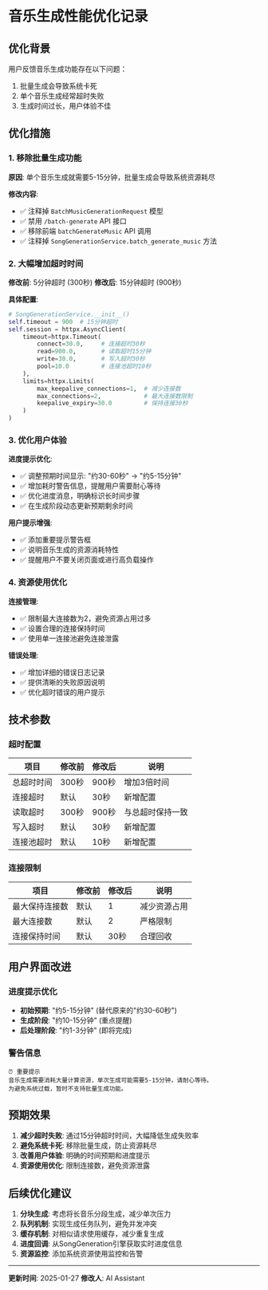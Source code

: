 # 音乐生成性能优化记录

## 优化背景

用户反馈音乐生成功能存在以下问题：
1. 批量生成会导致系统卡死
2. 单个音乐生成经常超时失败
3. 生成时间过长，用户体验不佳

## 优化措施

### 1. 移除批量生成功能

**原因**: 单个音乐生成就需要5-15分钟，批量生成会导致系统资源耗尽

**修改内容**:
- ✅ 注释掉 `BatchMusicGenerationRequest` 模型
- ✅ 禁用 `/batch-generate` API 接口  
- ✅ 移除前端 `batchGenerateMusic` API 调用
- ✅ 注释掉 `SongGenerationService.batch_generate_music` 方法

### 2. 大幅增加超时时间

**修改前**: 5分钟超时 (300秒)
**修改后**: 15分钟超时 (900秒)

**具体配置**:
```python
# SongGenerationService.__init__()
self.timeout = 900  # 15分钟超时
self.session = httpx.AsyncClient(
    timeout=httpx.Timeout(
        connect=30.0,     # 连接超时30秒
        read=900.0,       # 读取超时15分钟
        write=30.0,       # 写入超时30秒
        pool=10.0         # 连接池超时10秒
    ),
    limits=httpx.Limits(
        max_keepalive_connections=1,  # 减少连接数
        max_connections=2,            # 最大连接数限制
        keepalive_expiry=30.0         # 保持连接30秒
    )
)
```

### 3. 优化用户体验

**进度提示优化**:
- ✅ 调整预期时间显示: "约30-60秒" → "约5-15分钟"
- ✅ 增加耗时警告信息，提醒用户需要耐心等待
- ✅ 优化进度消息，明确标识长时间步骤
- ✅ 在生成阶段动态更新预期剩余时间

**用户提示增强**:
- ✅ 添加重要提示警告框
- ✅ 说明音乐生成的资源消耗特性
- ✅ 提醒用户不要关闭页面或进行高负载操作

### 4. 资源使用优化

**连接管理**:
- ✅ 限制最大连接数为2，避免资源占用过多
- ✅ 设置合理的连接保持时间
- ✅ 使用单一连接池避免连接泄露

**错误处理**:
- ✅ 增加详细的错误日志记录
- ✅ 提供清晰的失败原因说明
- ✅ 优化超时错误的用户提示

## 技术参数

### 超时配置
| 项目 | 修改前 | 修改后 | 说明 |
|------|--------|--------|------|
| 总超时时间 | 300秒 | 900秒 | 增加3倍时间 |
| 连接超时 | 默认 | 30秒 | 新增配置 |
| 读取超时 | 300秒 | 900秒 | 与总超时保持一致 |
| 写入超时 | 默认 | 30秒 | 新增配置 |
| 连接池超时 | 默认 | 10秒 | 新增配置 |

### 连接限制
| 项目 | 修改前 | 修改后 | 说明 |
|------|--------|--------|------|
| 最大保持连接数 | 默认 | 1 | 减少资源占用 |
| 最大连接数 | 默认 | 2 | 严格限制 |
| 连接保持时间 | 默认 | 30秒 | 合理回收 |

## 用户界面改进

### 进度提示优化
- **初始预期**: "约5-15分钟" (替代原来的"约30-60秒")
- **生成阶段**: "约10-15分钟" (重点提醒)
- **后处理阶段**: "约1-3分钟" (即将完成)

### 警告信息
```
⏰ 重要提示
音乐生成需要消耗大量计算资源，单次生成可能需要5-15分钟，请耐心等待。
为避免系统过载，暂时不支持批量生成功能。
```

## 预期效果

1. **减少超时失败**: 通过15分钟超时时间，大幅降低生成失败率
2. **避免系统卡死**: 移除批量生成，防止资源耗尽
3. **改善用户体验**: 明确的时间预期和进度提示
4. **资源使用优化**: 限制连接数，避免资源泄露

## 后续优化建议

1. **分块生成**: 考虑将长音乐分段生成，减少单次压力
2. **队列机制**: 实现生成任务队列，避免并发冲突
3. **缓存机制**: 对相似请求使用缓存，减少重复生成
4. **进度回调**: 从SongGeneration引擎获取实时进度信息
5. **资源监控**: 添加系统资源使用监控和告警

---
**更新时间**: 2025-01-27
**修改人**: AI Assistant 
